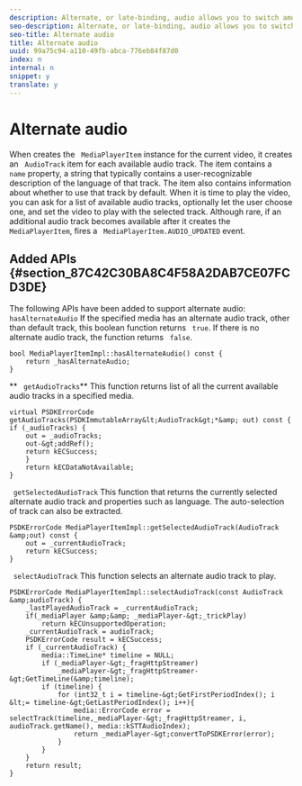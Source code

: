 ```yaml
---
description: Alternate, or late-binding, audio allows you to switch among available audio tracks for a video track. This way, users can select a language track when the video is played.
seo-description: Alternate, or late-binding, audio allows you to switch among available audio tracks for a video track. This way, users can select a language track when the video is played.
seo-title: Alternate audio
title: Alternate audio
uuid: 99a75c94-a110-49fb-abca-776eb84f87d0
index: n
internal: n
snippet: y
translate: y
---
```


# Alternate audio

<!-- All of these code samples are C++. They were all C++ in the original topic file too, that is, for all platforms. Wrong. Wrong. Wrong. --> 
<a id="section_E4F9DC28A2944BD08B4190A7F98A8365"></a>

When  <!-- PH element: phrases/primetime-sdk-name --> creates the ` MediaPlayerItem` instance for the current video, it creates an ` AudioTrack` item for each available audio track. The item contains a ` name` property, a string that typically contains a user-recognizable description of the language of that track. The item also contains information about whether to use that track by default. 
When it is time to play the video, you can ask for a list of available audio tracks, optionally let the user choose one, and set the video to play with the selected track.
Although rare, if an additional audio track becomes available after it creates the ` MediaPlayerItem`,  <!-- PH element: phrases/primetime-sdk-name --> fires a ` MediaPlayerItem.AUDIO_UPDATED` event. 

## Added APIs {#section_87C42C30BA8C4F58A2DAB7CE07FCD3DE}

The following APIs have been added to support alternate audio:
` hasAlternateAudio` 
If the specified media has an alternate audio track, other than default track, this boolean function returns ` true`. If there is no alternate audio track, the function returns ` false`. 
```
bool MediaPlayerItemImpl::hasAlternateAudio() const { 
    return _hasAlternateAudio; 
}
```

** ` getAudioTracks`** 
This function returns list of all the current available audio tracks in a specified media. 
```
virtual PSDKErrorCode getAudioTracks(PSDKImmutableArray&lt;AudioTrack&gt;*&amp; out) const { 
if (_audioTracks) { 
    out = _audioTracks; 
    out-&gt;addRef(); 
    return kECSuccess; 
    } 
    return kECDataNotAvailable; 
} 

```

` getSelectedAudioTrack` 
This function that returns the currently selected alternate audio track and properties such as language. The auto-selection of track can also be extracted. 
```
PSDKErrorCode MediaPlayerItemImpl::getSelectedAudioTrack(AudioTrack &amp;out) const { 
    out = _currentAudioTrack; 
    return kECSuccess; 
}
```

` selectAudioTrack` 
This function selects an alternate audio track to play. 
```
PSDKErrorCode MediaPlayerItemImpl::selectAudioTrack(const AudioTrack &amp;audioTrack) { 
    _lastPlayedAudioTrack = _currentAudioTrack; 
    if(_mediaPlayer &amp;&amp; _mediaPlayer-&gt;_trickPlay) 
        return kECUnsupportedOperation; 
    _currentAudioTrack = audioTrack; 
    PSDKErrorCode result = kECSuccess; 
    if (_currentAudioTrack) { 
        media::TimeLine* timeline = NULL; 
        if (_mediaPlayer-&gt;_fragHttpStreamer) 
            _mediaPlayer-&gt;_fragHttpStreamer-&gt;GetTimeLine(&amp;timeline); 
        if (timeline) { 
            for (int32_t i = timeline-&gt;GetFirstPeriodIndex(); i &lt;= timeline-&gt;GetLastPeriodIndex(); i++){ 
                media::ErrorCode error = selectTrack(timeline,_mediaPlayer-&gt;_fragHttpStreamer, i, audioTrack.getName(), media::kSTTAudioIndex); 
                return _mediaPlayer-&gt;convertToPSDKError(error); 
            } 
        } 
    }   
    return result; 
}
```

